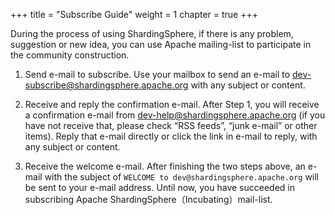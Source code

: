 +++
title = "Subscribe Guide"
weight = 1
chapter = true
+++

During the process of using ShardingSphere, if there is any problem, suggestion or new idea, you can use Apache mailing-list to participate in the community construction.

1. Send e-mail to subscribe. 
Use your mailbox to send an e-mail to [dev-subscribe@shardingsphere.apache.org](mailto:dev-subscribe@shardingsphere.apache.org) with any subject or content.

1. Receive and reply the confirmation e-mail.
After Step 1, you will receive a confirmation e-mail from [dev-help@shardingsphere.apache.org](mailto:dev-help@shardingsphere.apache.org) (if you have not receive that, please check “RSS feeds”, “junk e-mail” or other items). Reply that e-mail directly or click the link in e-mail to reply, with any subject or content.

1. Receive the welcome e-mail.
After finishing the two steps above, an e-mail with the subject of `WELCOME to dev@shardingsphere.apache.org` will be sent to your e-mail address. Until now, you have succeeded in subscribing Apache ShardingSphere（Incubating）mail-list.
